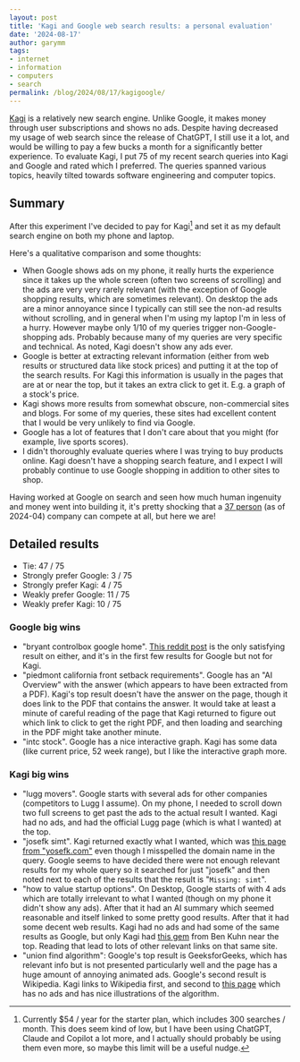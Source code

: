```yaml
---
layout: post
title: 'Kagi and Google web search results: a personal evaluation'
date: '2024-08-17'
author: garymm
tags:
- internet
- information
- computers
- search
permalink: /blog/2024/08/17/kagigoogle/
---
```


[Kagi](https://kagi.com) is a relatively new search engine. Unlike Google, it makes money through user subscriptions and shows no ads.
Despite having decreased my usage of web search since the release of ChatGPT, I still use it a lot, and would be willing to pay a few
bucks a month for a significantly better experience. To evaluate Kagi, I put 75 of my recent search queries into Kagi and Google and rated
which I preferred. The queries spanned various topics, heavily tilted towards software engineering and computer topics.

## Summary

After this experiment I've decided to pay for Kagi[^1] and set it as my default search engine on both my phone and laptop.

Here's a qualitative comparison and some thoughts:

* When Google shows ads on my phone, it really hurts the experience since it takes up the whole screen (often two screens of scrolling) and the ads are very very rarely relevant (with the exception of Google shopping results, which are sometimes relevant). On desktop the ads are a minor annoyance since I typically can still see the non-ad results without scrolling, and in general when I'm using my laptop I'm in less of a hurry. However maybe only 1/10 of my queries trigger non-Google-shopping ads. Probably because many of my queries are very specific and technical. As noted, Kagi doesn't show any ads ever.
* Google is better at extracting relevant information (either from web results or structured data like stock prices) and putting it at the top of the search results. For Kagi this information is usually in the pages that are at or near the top, but it takes an extra click to get it. E.g. a graph of a stock's price.
* Kagi shows more results from somewhat obscure, non-commercial sites and blogs. For some of my queries, these sites had excellent content that I would be very unlikely to find via Google.
* Google has a lot of features that I don't care about that you might (for example, live sports scores).
* I didn't thoroughly evaluate queries where I was trying to buy products online. Kagi doesn't have a shopping search feature, and I expect I will probably continue to use Google shopping in addition to other sites to shop.

Having worked at Google on search and seen how much human ingenuity and money went into building it, it's pretty shocking
that a [37 person](https://blog.kagi.com/what-is-next-for-kagi) (as of 2024-04) company can compete at all, but here we are!


## Detailed results

* Tie: 47 / 75
* Strongly prefer Google: 3 / 75
* Strongly prefer Kagi: 4 / 75
* Weakly prefer Google: 11 / 75
* Weakly prefer Kagi: 10 / 75

### Google big wins

* "bryant controlbox google home". [This reddit post](https://www.reddit.com/r/smarthome/comments/j32rkz/bryant_evolution_connex_connect_talking_to_other/) is the only satisfying result on either, and it's in the first few results for Google but not for Kagi.
* "piedmont california front setback requirements". Google has an "AI Overview" with the answer (which appears to have been extracted from a PDF). Kagi's top result doesn't have the answer on the page, though it does link to the PDF that contains the answer. It would take at least a minute of careful reading of the page that Kagi returned to figure out which link to click to get the right PDF, and then loading and searching in the PDF might take another minute.
* "intc stock". Google has a nice interactive graph. Kagi has some data (like current price, 52 week range), but I like the interactive graph more.


### Kagi big wins

* "lugg movers". Google starts with several ads for other companies (competitors to Lugg I assume). On my phone, I needed to scroll down two full screens to get past the ads to the actual result I wanted. Kagi had no ads, and had the official Lugg page (which is what I wanted) at the top.
* "josefk simt". Kagi returned exactly what I wanted, which was [this page from "yosefk.com"](https://yosefk.com/blog/simd-simt-smt-parallelism-in-nvidia-gpus.html) even though I misspelled the domain name in the query. Google seems to have decided there were not enough relevant results for my whole query so it searched for just "josefk" and then noted next to each of the results that the result is "`Missing: simt`".
* "how to value startup options". On Desktop, Google starts of with 4 ads which are totally irrelevant to what I wanted (though on my phone it didn't show any ads). After that it had an AI summary which seemed reasonable and itself linked to some pretty good results. After that it had some decent web results. Kagi had no ads and had some of the same results as Google, but only Kagi had [this gem](https://www.benkuhn.net/optopt/) from Ben Kuhn near the top. Reading that lead to lots of other relevant links on that same site.
* "union find algorithm": Google's top result is GeeksforGeeks, which has relevant info but is not presented particularly well and the page has a huge amount of annoying animated ads. Google's second result is Wikipedia. Kagi links to Wikipedia first, and second to [this page](https://labuladong.gitbook.io/algo-en/iv.-high-frequency-interview-problem/union-find-explanation) which has no ads and has nice illustrations of the algorithm.

[^1]: Currently $54 / year for the starter plan, which includes 300 searches / month. This does seem kind of low, but I have been using ChatGPT, Claude and Copilot a lot more, and I actually should probably be using them even more, so maybe this limit will be a useful nudge.

